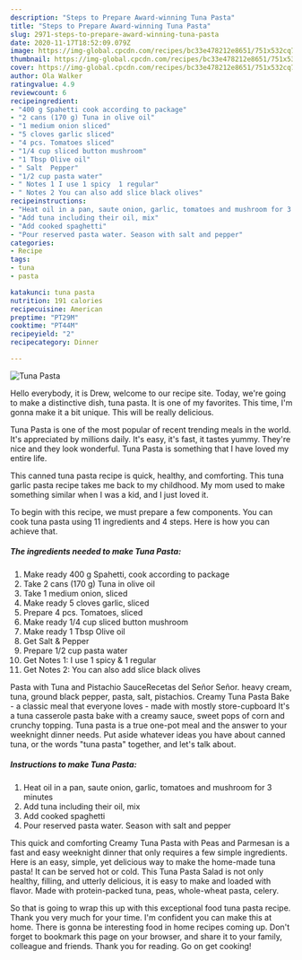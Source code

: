 ```yaml
---
description: "Steps to Prepare Award-winning Tuna Pasta"
title: "Steps to Prepare Award-winning Tuna Pasta"
slug: 2971-steps-to-prepare-award-winning-tuna-pasta
date: 2020-11-17T18:52:09.079Z
image: https://img-global.cpcdn.com/recipes/bc33e478212e8651/751x532cq70/tuna-pasta-recipe-main-photo.jpg
thumbnail: https://img-global.cpcdn.com/recipes/bc33e478212e8651/751x532cq70/tuna-pasta-recipe-main-photo.jpg
cover: https://img-global.cpcdn.com/recipes/bc33e478212e8651/751x532cq70/tuna-pasta-recipe-main-photo.jpg
author: Ola Walker
ratingvalue: 4.9
reviewcount: 6
recipeingredient:
- "400 g Spahetti cook according to package"
- "2 cans (170 g) Tuna in olive oil"
- "1 medium onion sliced"
- "5 cloves garlic sliced"
- "4 pcs. Tomatoes sliced"
- "1/4 cup sliced button mushroom"
- "1 Tbsp Olive oil"
- " Salt  Pepper"
- "1/2 cup pasta water"
- " Notes 1 I use 1 spicy  1 regular"
- " Notes 2 You can also add slice black olives"
recipeinstructions:
- "Heat oil in a pan, saute onion, garlic, tomatoes and mushroom for 3 minutes"
- "Add tuna including their oil, mix"
- "Add cooked spaghetti"
- "Pour reserved pasta water. Season with salt and pepper"
categories:
- Recipe
tags:
- tuna
- pasta

katakunci: tuna pasta 
nutrition: 191 calories
recipecuisine: American
preptime: "PT29M"
cooktime: "PT44M"
recipeyield: "2"
recipecategory: Dinner

---
```



![Tuna Pasta](https://img-global.cpcdn.com/recipes/bc33e478212e8651/751x532cq70/tuna-pasta-recipe-main-photo.jpg)

Hello everybody, it is Drew, welcome to our recipe site. Today, we're going to make a distinctive dish, tuna pasta. It is one of my favorites. This time, I'm gonna make it a bit unique. This will be really delicious.

Tuna Pasta is one of the most popular of recent trending meals in the world. It's appreciated by millions daily. It's easy, it's fast, it tastes yummy. They're nice and they look wonderful. Tuna Pasta is something that I have loved my entire life.

This canned tuna pasta recipe is quick, healthy, and comforting. This tuna garlic pasta recipe takes me back to my childhood. My mom used to make something similar when I was a kid, and I just loved it.


To begin with this recipe, we must prepare a few components. You can cook tuna pasta using 11 ingredients and 4 steps. Here is how you can achieve that.

<!--inarticleads1-->

##### The ingredients needed to make Tuna Pasta:

1. Make ready 400 g Spahetti, cook according to package
1. Take 2 cans (170 g) Tuna in olive oil
1. Take 1 medium onion, sliced
1. Make ready 5 cloves garlic, sliced
1. Prepare 4 pcs. Tomatoes, sliced
1. Make ready 1/4 cup sliced button mushroom
1. Make ready 1 Tbsp Olive oil
1. Get  Salt &amp; Pepper
1. Prepare 1/2 cup pasta water
1. Get  Notes 1: I use 1 spicy &amp; 1 regular
1. Get  Notes 2: You can also add slice black olives


Pasta with Tuna and Pistachio SauceRecetas del Señor Señor. heavy cream, tuna, ground black pepper, pasta, salt, pistachios. Creamy Tuna Pasta Bake - a classic meal that everyone loves - made with mostly store-cupboard It&#39;s a tuna casserole pasta bake with a creamy sauce, sweet pops of corn and crunchy topping. Tuna pasta is a true one-pot meal and the answer to your weeknight dinner needs. Put aside whatever ideas you have about canned tuna, or the words &#34;tuna pasta&#34; together, and let&#39;s talk about. 

<!--inarticleads2-->

##### Instructions to make Tuna Pasta:

1. Heat oil in a pan, saute onion, garlic, tomatoes and mushroom for 3 minutes
1. Add tuna including their oil, mix
1. Add cooked spaghetti
1. Pour reserved pasta water. Season with salt and pepper


This quick and comforting Creamy Tuna Pasta with Peas and Parmesan is a fast and easy weeknight dinner that only requires a few simple ingredients. Here is an easy, simple, yet delicious way to make the home-made tuna pasta! It can be served hot or cold. This Tuna Pasta Salad is not only healthy, filling, and utterly delicious, it is easy to make and loaded with flavor. Made with protein-packed tuna, peas, whole-wheat pasta, celery. 

So that is going to wrap this up with this exceptional food tuna pasta recipe. Thank you very much for your time. I'm confident you can make this at home. There is gonna be interesting food in home recipes coming up. Don't forget to bookmark this page on your browser, and share it to your family, colleague and friends. Thank you for reading. Go on get cooking!
